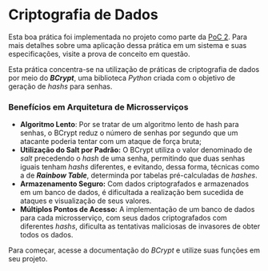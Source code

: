 # Criptografia de Dados

Esta boa prática foi implementada no projeto como parte da [PoC 2](../provas-de-conceito/poc-2-autenticacao-e-comunicacao/). Para mais detalhes sobre uma aplicação dessa prática em um sistema e suas especificações, visite a prova de conceito em questão.

Esta prática concentra-se na utilização de práticas de criptografia de dados por meio do _**BCrypt**_, uma biblioteca _Python_ criada com o objetivo de geração de _hashs_ para senhas.

### Benefícios em Arquitetura de Microsserviços

* **Algoritmo Lento**: Por se tratar de um algoritmo lento de hash para senhas, o BCrypt reduz o número de senhas por segundo que um atacante poderia tentar com um ataque de força bruta;
* **Utilização do Salt por Padrão:** O BCrypt utiliza o valor denominado de _salt_ precedendo o _hash_ de uma senha, permitindo que duas senhas iguais tenham _hashs_ diferentes, e evitando, dessa forma, técnicas como a de _**Rainbow Table**_, determinda por tabelas pré-calculadas de _hashes_.
* **Armazenamento Seguro:** Com dados criptografados e armazenados em um banco de dados, é dificultada a realização bem sucedida de ataques e visualização de seus valores.
* **Múltiplos Pontos de Acesso:** A implementação de um banco de dados para cada microsserviço, com seus dados criptografados com diferentes _hashs_, dificulta as tentativas maliciosas de invasores de obter todos os dados.

Para começar, acesse a documentação do _BCrypt_ e utilize suas funções em seu projeto.
